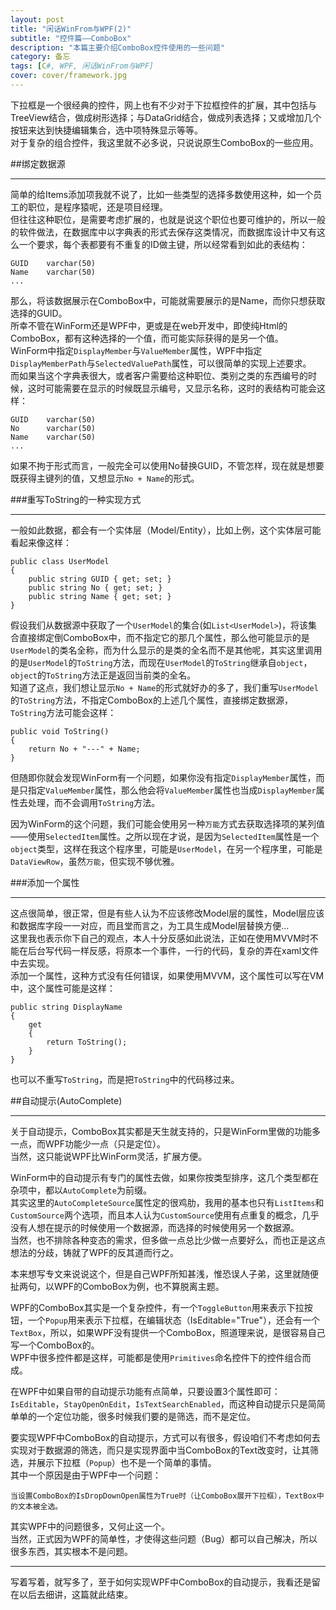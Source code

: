 ```yaml
---
layout: post
title: "闲话WinFrom与WPF(2)"
subtitle: "控件篇——ComboBox"
description: "本篇主要介绍ComboBox控件使用的一些问题"
category: 备忘
tags: [C#, WPF, 闲话WinFrom与WPF]
cover: cover/framework.jpg
---
```


下拉框是一个很经典的控件，网上也有不少对于下拉框控件的扩展，其中包括与TreeView结合，做成树形选择；与DataGrid结合，做成列表选择；又或增加几个按钮来达到快捷编辑集合，选中项特殊显示等等。  
对于复杂的组合控件，我这里就不必多说，只说说原生ComboBox的一些应用。  

##绑定数据源

---

简单的给Items添加项我就不说了，比如一些类型的选择多数使用这种，如一个员工的职位，是程序猿呢，还是项目经理。  
但往往这种职位，是需要考虑扩展的，也就是说这个职位也要可维护的，所以一般的软件做法，在数据库中以字典表的形式去保存这类情况，而数据库设计中又有这么一个要求，每个表都要有不重复的ID做主键，所以经常看到如此的表结构：

    GUID    varchar(50)
    Name    varchar(50)
    ...

那么，将该数据展示在ComboBox中，可能就需要展示的是Name，而你只想获取选择的GUID。  
所幸不管在WinForm还是WPF中，更或是在web开发中，即使纯Html的ComboBox，都有这种选择的一个值，而可能实际获得的是另一个值。  
WinForm中指定`DisplayMember`与`ValueMember`属性，WPF中指定`DisplayMemberPath`与`SelectedValuePath`属性，可以很简单的实现上述要求。  
而如果当这个字典表很大，或者客户需要给这种职位、类别之类的东西编号的时候，这时可能需要在显示的时候既显示编号，又显示名称，这时的表结构可能会这样：

    GUID    varchar(50)
    No      varchar(50)
    Name    varchar(50)
    ...

如果不拘于形式而言，一般完全可以使用No替换GUID，不管怎样，现在就是想要既获得主键列的值，又想显示`No + Name`的形式。  

###重写ToString的一种实现方式

---

一般如此数据，都会有一个实体层（Model/Entity），比如上例，这个实体层可能看起来像这样：

    public class UserModel
    {
        public string GUID { get; set; }
        public string No { get; set; }
        public string Name { get; set; }
    }

假设我们从数据源中获取了一个`UserModel`的集合(如`List<UserModel>`)，将该集合直接绑定倒ComboBox中，而不指定它的那几个属性，那么他可能显示的是`UserModel`的类名全称，而为什么显示的是类的全名而不是其他呢，其实这里调用的是`UserModel`的`ToString`方法，而现在`UserModel`的`ToString`继承自`object`，`object`的`ToString`方法正是返回当前类的全名。  
知道了这点，我们想让显示`No + Name`的形式就好办的多了，我们重写`UserModel`的`ToString`方法，不指定ComboBox的上述几个属性，直接绑定数据源，`ToString`方法可能会这样：

    public void ToString()
    {
        return No + "---" + Name;
    }

但随即你就会发现WinForm有一个问题，如果你没有指定`DisplayMember`属性，而是只指定`ValueMember`属性，那么他会将`ValueMember`属性也当成`DisplayMember`属性去处理，而不会调用`ToString`方法。  

因为WinForm的这个问题，我们可能会使用另一种`万能`方式去获取选择项的某列值——使用`SelectedItem`属性。之所以现在才说，是因为`SelectedItem`属性是一个`object`类型，这样在我这个程序里，可能是`UserModel`，在另一个程序里，可能是`DataViewRow`，虽然`万能`，但实现不够优雅。  

###添加一个属性

---

这点很简单，很正常，但是有些人认为不应该修改Model层的属性，Model层应该和数据库字段一一对应，而且堂而言之，为工具生成Model层替换方便...  
这里我也表示你下自己的观点，本人十分反感如此说法，正如在使用MVVM时不能在后台写代码一样反感，将原本一个事件，一行的代码，复杂的弄在xaml文件中去实现。  
添加一个属性，这种方式没有任何错误，如果使用MVVM，这个属性可以写在VM中，这个属性可能是这样：

    public string DisplayName
    {
        get 
        { 
            return ToString();
        }
    }

也可以不重写`ToString`，而是把`ToString`中的代码移过来。  

##自动提示(AutoComplete)

---

关于自动提示，ComboBox其实都是天生就支持的，只是WinForm里做的功能多一点，而WPF功能少一点（只是定位）。  
当然，这只能说WPF比WinForm灵活，扩展方便。  

WinForm中的自动提示有专门的属性去做，如果你按类型排序，这几个类型都在杂项中，都以`AutoComplete`为前缀。  
其实这里的`AutoCompleteSource`属性定的很鸡肋，我用的基本也只有`ListItems`和`CustomSource`两个选项，而且本人认为`CustomSource`使用有点重复的概念，几乎没有人想在提示的时候使用一个数据源，而选择的时候使用另一个数据源。  
当然，也不排除各种变态的需求，但多做一点总比少做一点要好么，而也正是这点想法的分歧，铸就了WPF的反其道而行之。  

本来想写专文来说说这个，但是自己WPF所知甚浅，惟恐误人子弟，这里就随便扯两句，以WPF的ComboBox为例，也不算脱离主题。  

WPF的ComboBox其实是一个复杂控件，有一个`ToggleButton`用来表示下拉按钮，一个`Popup`用来表示下拉框，在编辑状态（IsEditable="True"），还会有一个`TextBox`，所以，如果WPF没有提供一个ComboBox，照道理来说，是很容易自己写一个ComboBox的。  
WPF中很多控件都是这样，可能都是使用`Primitives`命名控件下的控件组合而成。  

在WPF中如果自带的自动提示功能有点简单，只要设置3个属性即可：`IsEditable`，`StayOpenOnEdit`，`IsTextSearchEnabled`，而这种自动提示只是简简单单的一个定位功能，很多时候我们要的是筛选，而不是定位。  

要实现WPF中ComboBox的自动提示，方式可以有很多，假设咱们不考虑如何去实现对于数据源的筛选，而只是实现界面中当ComboBox的Text改变时，让其筛选，并展示下拉框（`Popup`）也不是一个简单的事情。  
其中一个原因是由于WPF中一个问题：  

    当设置ComboBox的IsDropDownOpen属性为True时（让ComboBox展开下拉框），TextBox中的文本被全选。  

其实WPF中的问题很多，又何止这一个。  
当然，正式因为WPF的简单性，才使得这些问题（Bug）都可以自己解决，所以很多东西，其实根本不是问题。  

---

写着写着，就写多了，至于如何实现WPF中ComboBox的自动提示，我看还是留在以后去细讲，这篇就此结束。
